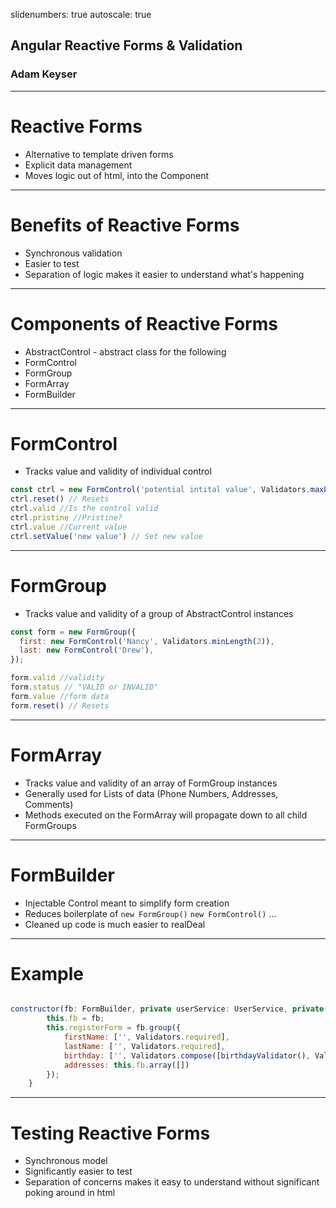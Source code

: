 slidenumbers: true
autoscale: true

## Angular Reactive Forms & Validation
### Adam Keyser

---

# Reactive Forms

- Alternative to template driven forms
- Explicit data management
- Moves logic out of html, into the Component

---

# Benefits of Reactive Forms

- Synchronous validation
- Easier to test
- Separation of logic makes it easier to understand what's happening

---

# Components of Reactive Forms

- AbstractControl - abstract class for the following
- FormControl
- FormGroup
- FormArray
- FormBuilder

---

# FormControl

- Tracks value and validity of individual control

``` javascript
const ctrl = new FormControl('potential intital value', Validators.maxLength(100));
ctrl.reset() // Resets
ctrl.valid //Is the control valid
ctrl.pristine //Pristine?
ctrl.value //Current value
ctrl.setValue('new value') // Set new value
```

---

# FormGroup

- Tracks value and validity of a group of AbstractControl instances

``` javascript
const form = new FormGroup({
  first: new FormControl('Nancy', Validators.minLength(2)),
  last: new FormControl('Drew'),
});

form.valid //validity
form.status // "VALID or INVALID"
form.value //form data
form.reset() // Resets
```

---

# FormArray

- Tracks value and validity of an array of FormGroup instances
- Generally used for Lists of data (Phone Numbers, Addresses, Comments)
- Methods executed on the FormArray will propagate down to all child FormGroups

---

# FormBuilder

- Injectable Control meant to simplify form creation
- Reduces boilerplate of `new FormGroup()` `new FormControl()` ...
- Cleaned up code is much easier to realDeal

---

# Example

``` javascript

constructor(fb: FormBuilder, private userService: UserService, private router: Router) {
        this.fb = fb;
        this.registerForm = fb.group({
            firstName: ['', Validators.required],
            lastName: ['', Validators.required],
            birthday: ['', Validators.compose([birthdayValidator(), Validators.required])],
            addresses: this.fb.array([])
        });
    }

```

---

# Testing Reactive Forms

- Synchronous model
- Significantly easier to test
- Separation of concerns makes it easy to understand without significant poking around in html
